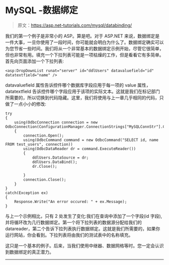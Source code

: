 # MySQL -数据绑定

> 原文：<https://asp.net-tutorials.com/mysql/databinding/>

我们的第一个例子是非常小的 ASP。算是吧。对于 ASP.NET 来说，数据绑定是一件大事，一旦你使用了一段时间，你可能就会明白为什么了。数据绑定确实可以为您节省一些时间。我们将从一个非常基本的数据绑定示例开始，尽管它很简单，但也非常有用。填充一个下拉列表可能是一项枯燥的工作，但是看看它有多简单。首先向页面添加一个下拉列表:

```
<asp:DropDownList runat="server" id="ddlUsers" datavaluefield="id" datatextfield="name" />
```

datavaluefield 属性告诉控件哪个数据库字段应用于每一项的 value 属性，datatextfield 告诉控件哪个字段应用于该项的实际文本。这就是我们在标记部门所需要的，所以切换到代码隐藏。这里，我们将使用与上一章几乎相同的代码，只做了一点小小的修改:

```
try
{
    using(OdbcConnection connection = new OdbcConnection(ConfigurationManager.ConnectionStrings["MySQLConnStr"].ConnectionString))
    {
        connection.Open();
        using(OdbcCommand command = new OdbcCommand("SELECT id, name FROM test_users", connection))
        using(OdbcDataReader dr = command.ExecuteReader())
        {
            ddlUsers.DataSource = dr;
            ddlUsers.DataBind();
            dr.Close();

        }
        connection.Close();
    }
}
catch(Exception ex)
{
    Response.Write("An error occured: " + ex.Message);
}
```

与上一个示例相比，只有 2 处发生了变化:我们在查询中添加了一个字段(id 字段),并将循环改为几行数据绑定。第一个将下拉列表的数据源分配给我们的 datareader，第二个告诉下拉列表执行数据绑定。这就是我们所需要的，如果你运行网站，你会看到。下拉列表将由我们的测试表中的名称填充。

这只是一个基本的例子。后来，当我们使用中继器、数据网格等时。您一定会认识到数据绑定的真正潜力。

* * *